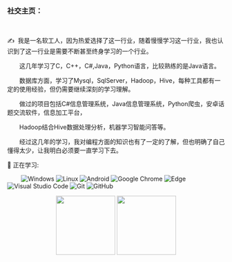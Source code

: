 
### **社交主页：**

<br>


<p>✍️&nbsp;&nbsp;我是一名软工人，因为热爱选择了这一行业，随着慢慢学习这一行业，我也认识到了这一行业是需要不断甚至终身学习的一个行业。</p>
<p>&emsp;&emsp;这几年学习了C，C++，C#,Java，Python语言，比较熟练的是Java语言。</p>
<p>&emsp;&emsp;数据库方面，学习了Mysql，SqlServer，Hadoop，Hive，每种工具都有一定的使用经验，但仍需要继续深刻的学习理解。</p>
<p>&emsp;&emsp;做过的项目包括C#信息管理系统，Java信息管理系统，Python爬虫，安卓话题交流软件，信息加工平台，</p>
<p>&emsp;&emsp;Hadoop结合Hive数据处理分析，机器学习智能问答等。</p>
<p>&emsp;&emsp;经过这几年的学习，我对编程方面的知识也有了一定的了解，但也明确了自己懂得太少，让我明白必须要一直学习下去。</p>
💪 正在学习: 


&emsp;&emsp; 
![Windows](https://img.shields.io/badge/Windows-0078D6?style=flat-square&logo=windows&logoColor=white)
![Linux](https://img.shields.io/badge/Linux-FCC624?style=style=flat-square&logo=linux&logoColor=black)
![Android](https://img.shields.io/badge/Android-3DDC84?style=flat-square&logo=android&logoColor=white)
![Google Chrome](https://img.shields.io/badge/Chrome-4285F4?style=flat-square&logo=GoogleChrome&logoColor=white)
![Edge](https://img.shields.io/badge/Edge-0078D7?style=flat-square&logo=Microsoft-edge&logoColor=white)
![Visual Studio Code](https://img.shields.io/badge/-Visual%20Studio%20Code-007ACC?style=flat-square&logo=Visual%20Studio%20Code&logoColor=fff)
![Git](https://img.shields.io/badge/-Git-FCC624?style=flat-square&logo=git)
![GitHub](https://img.shields.io/badge/-GitHub-pink?style=flat-square&logo=github)

<div align="center">
  <img height="137px" src="https://github-readme-stats.vercel.app/api?username=LikeGithub6&hide_title=true&hide_border=true&show_icons=trueline_height=21&text_color=000&icon_color=000&bg_color=0,ea6161,ffc64d,fffc4d,52fa5a&theme=graywhite" />
  <img height="137px" src="https://github-readme-stats.vercel.app/api/top-langs/?username=LikeGithub6&hide_title=true&hide_border=true&layout=compact&langs_count=6&text_color=000&icon_color=fff&bg_color=0,52fa5a,4dfcff,c64dff&theme=graywhite" />
</div>
